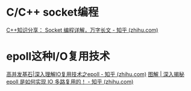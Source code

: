 
# C/C++ socket编程
[C++知识分享： Socket 编程详解，万字长文 - 知乎 (zhihu.com)](https://zhuanlan.zhihu.com/p/405416697)

# **epoll**这种I/O复用技术

[高并发基石|深入理解IO复用技术之epoll - 知乎 (zhihu.com)](https://zhuanlan.zhihu.com/p/337605344)
[图解 | 深入揭秘 epoll 是如何实现 IO 多路复用的！ - 知乎 (zhihu.com)](https://zhuanlan.zhihu.com/p/361750240)
